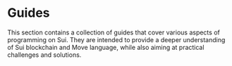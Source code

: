 # Guides

This section contains a collection of guides that cover various aspects of programming on Sui. They are intended to provide a deeper understanding of Sui blockchain and Move language, while also aiming at practical challenges and solutions.
